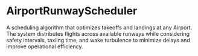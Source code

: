 # AirportRunwayScheduler
A scheduling algorithm that optimizes takeoffs and landings at any Airport. The system distributes flights across available runways while considering safety intervals, taxiing time, and wake turbulence to minimize delays and improve operational efficiency.
